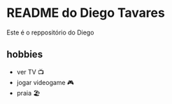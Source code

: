 # README do Diego Tavares


Este é o reppositório do Diego

## hobbies

- ver TV 📺
- jogar videogame 🎮
- praia 🏖️
